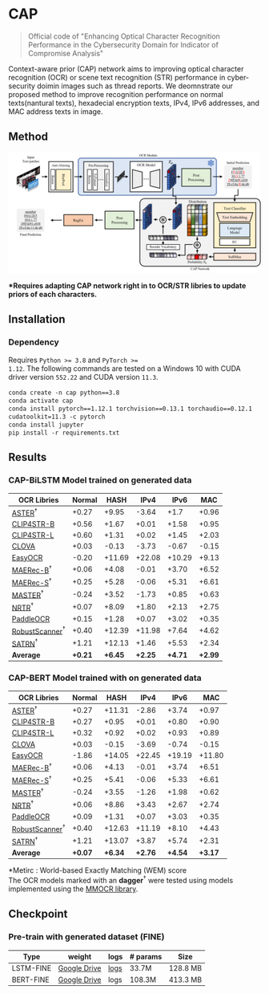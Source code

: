 # CAP
> Official code of "Enhancing Optical Character Recognition Performance in the Cybersecurity Domain for Indicator of Compromise Analysis"  

Context-aware prior (CAP) network aims to improving optical character recognition (OCR) or scene text recognition (STR) performance in cyber-security doimin images such as thread reports. We deomnstrate our proposed method to improve recognition performance on normal texts(nantural texts), hexadecial encryption texts, IPv4, IPv6 addresses, and MAC address texts in image.

## Method
<img src="./CAP.png">

**\*Requires adapting CAP network right in to OCR/STR libries to update priors of each characters.**

## Installation
### Dependency
Requires <code>Python >= 3.8</code> and <code>PyTorch >= 1.12</code>. The following commands are tested on a Windows 10 with CUDA driver version <code>552.22</code> and CUDA version <code>11.3</code>.  

```
conda create -n cap python==3.8
conda activate cap
conda install pytorch==1.12.1 torchvision==0.13.1 torchaudio==0.12.1 cudatoolkit=11.3 -c pytorch
conda install jupyter
pip install -r requirements.txt
```

## Results
<h3>CAP-BiLSTM Model trained on generated data</h3>  

| OCR Libries                                                                                                            | Normal    | HASH      | IPv4      | IPv6      | MAC       |
|------------------------------------------------------------------------------------------------------------------------|-----------|-----------|-----------|-----------|-----------|
| [ASTER](https://github.com/open-mmlab/mmocr/blob/dev-1.x/configs/textrecog/aster/README.md)$^\dagger$                  | +0.27     | +9.95     | -3.64     | +1.7      | +0.96     |
| [CLIP4STR-B](https://github.com/VamosC/CLIP4STR)                                                                       | +0.56     | +1.67     | +0.01     | +1.58     | +0.95     |
| [CLIP4STR-L](https://github.com/VamosC/CLIP4STR)                                                                       | +0.60     | +1.31     | +0.02     | +1.45     | +2.03     |
| [CLOVA](https://github.com/clovaai/deep-text-recognition-benchmark)                                                    | +0.03     | -0.13     | -3.73     | -0.67     | -0.15     |
| [EasyOCR](https://github.com/JaidedAI/EasyOCR)                                                                         | -0.20     | +11.69    | +22.08    | +10.29    | +9.13     |
| [MAERec-B](https://github.com/open-mmlab/mmocr/blob/dev-1.x/configs/textrecog/maerec/README.md)$^\dagger$              | +0.06     | +4.08     | -0.01     | +3.70     | +6.52     |
| [MAERec-S](https://github.com/open-mmlab/mmocr/blob/dev-1.x/configs/textrecog/maerec/README.md)$^\dagger$              | +0.25     | +5.28     | -0.06     | +5.31     | +6.61     |
| [MASTER](https://github.com/open-mmlab/mmocr/blob/dev-1.x/configs/textrecog/master/README.md)$^\dagger$                | -0.24     | +3.52     | -1.73     | +0.85     | +0.63     |
| [NRTR](https://github.com/open-mmlab/mmocr/blob/dev-1.x/configs/textrecog/nrtr/README.md)$^\dagger$                    | +0.07     | +8.09     | +1.80     | +2.13     | +2.75     |
| [PaddleOCR](https://github.com/PaddlePaddle/PaddleOCR)                                                                 | +0.15     | +1.28     | +0.07     | +3.02     | +0.35     |
| [RobustScanner](https://github.com/open-mmlab/mmocr/blob/dev-1.x/configs/textrecog/robust_scanner/README.md)$^\dagger$ | +0.40     | +12.39    | +11.98    | +7.64     | +4.62     |
| [SATRN](https://github.com/open-mmlab/mmocr/blob/dev-1.x/configs/textrecog/satrn/README.md)$^\dagger$                  | +1.21     | +12.13    | +1.46     | +5.53     | +2.34     |
| **Average**                                                                                                            | **+0.21** | **+6.45** | **+2.25** | **+4.71** | **+2.99** |

<h3>CAP-BERT Model trained with on generated data</h3>  

| OCR Libries                                                                                                            | Normal    | HASH      | IPv4      | IPv6      | MAC       |
|------------------------------------------------------------------------------------------------------------------------|-----------|-----------|-----------|-----------|-----------|
| [ASTER](https://github.com/open-mmlab/mmocr/blob/dev-1.x/configs/textrecog/aster/README.md)$^\dagger$                  | +0.27     | +11.31    | -2.86     | +3.74     | +0.97     |
| [CLIP4STR-B](https://github.com/VamosC/CLIP4STR)                                                                       | +0.27     | +0.95     | +0.01     | +0.80     | +0.90     |
| [CLIP4STR-L](https://github.com/VamosC/CLIP4STR)                                                                       | +0.32     | +0.92     | +0.02     | +0.93     | +0.89     |
| [CLOVA](https://github.com/clovaai/deep-text-recognition-benchmark)                                                    | +0.03     | -0.15     | -3.69     | -0.74     | -0.15     |
| [EasyOCR](https://github.com/JaidedAI/EasyOCR)                                                                         | -1.86     | +14.05    | +22.45    | +19.19    | +11.80    |
| [MAERec-B](https://github.com/open-mmlab/mmocr/blob/dev-1.x/configs/textrecog/maerec/README.md)$^\dagger$              | +0.06     | +4.13     | -0.01     | +3.74     | +6.51     |
| [MAERec-S](https://github.com/open-mmlab/mmocr/blob/dev-1.x/configs/textrecog/maerec/README.md)$^\dagger$              | +0.25     | +5.41     | -0.06     | +5.33     | +6.61     |
| [MASTER](https://github.com/open-mmlab/mmocr/blob/dev-1.x/configs/textrecog/master/README.md)$^\dagger$                | -0.24     | +3.55     | -1.26     | +1.98     | +0.62     |
| [NRTR](https://github.com/open-mmlab/mmocr/blob/dev-1.x/configs/textrecog/nrtr/README.md)$^\dagger$                    | +0.06     | +8.86     | +3.43     | +2.67     | +2.74     |
| [PaddleOCR](https://github.com/PaddlePaddle/PaddleOCR)                                                                 | +0.09     | +1.31     | +0.07     | +3.03     | +0.35     |
| [RobustScanner](https://github.com/open-mmlab/mmocr/blob/dev-1.x/configs/textrecog/robust_scanner/README.md)$^\dagger$ | +0.40     | +12.63    | +11.19    | +8.10     | +4.43     |
| [SATRN](https://github.com/open-mmlab/mmocr/blob/dev-1.x/configs/textrecog/satrn/README.md)$^\dagger$                  | +1.21     | +13.07    | +3.87     | +5.74     | +2.31     |
| **Average**                                                                                                            | **+0.07** | **+6.34** | **+2.76** | **+4.54** | **+3.17** |

*Metirc : World-based Exactly Matching (WEM) score  
The OCR models marked with an **dagger**$^\dagger$ were tested using models implemented using the [MMOCR library](https://github.com/open-mmlab/mmocr).


## Checkpoint

### Pre-train with generated dataset (FINE)
| Type      | weight                                                                                             | logs                                 | # params | Size     |
|-----------|----------------------------------------------------------------------------------------------------|--------------------------------------|--------|----------|
| LSTM-FINE | [Google Drive](https://drive.google.com/file/d/1IbgX0RjBreElrJBir3It_PsJxrBaVVXC/view?usp=sharing) | [logs](/logs/logs-cap-lstm-fine.txt) | 33.7M  | 128.8 MB |
| BERT-FINE | [Google Drive](https://drive.google.com/file/d/1beu9bkcLji_5eCMNYoRNaM_xuEHo-o00/view?usp=sharing) | logs                                 | 108.3M | 413.3 MB |
